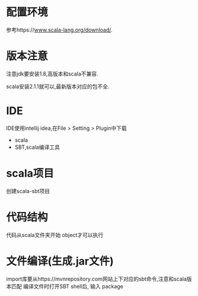 # 配置环境

参考https://www.scala-lang.org/download/.

# 版本注意
注意jdk要安装1.8,高版本和scala不兼容.

scala安装2.1.1就可以,最新版本对应的包不全.

# IDE
IDE使用intellij idea,在File > Setting > Plugin中下载
- scala
- SBT,scala编译工具

# scala项目
创建scala-sbt项目

# 代码结构
代码从scala文件夹开始
object才可以执行

# 文件编译(生成.jar文件)  
import库要从https://mvnrepository.com网站上下对应的sbt命令,注意和scala版本匹配
编译文件时打开SBT shell后, 输入 package

